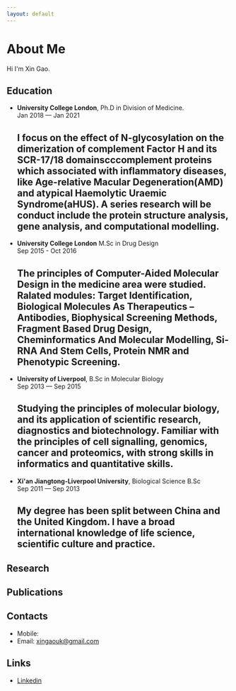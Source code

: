 ```yaml
---
layout: default
---
```


# About Me

Hi I'm Xin Gao.

## Education

- **University College London**, Ph.D in Division of Medicine.
<br>Jan 2018 — Jan 2021
  ## I focus on the effect of N-glycosylation on the dimerization of complement Factor H and its SCR-17/18 domainscccomplement proteins which associated with inflammatory diseases, like Age-relative Macular Degeneration(AMD) and atypical Haemolytic Uraemic Syndrome(aHUS). A series research will be conduct include the protein structure analysis, gene analysis, and computational modelling.
  
- **University College London**  M.Sc in Drug Design
<br>Sep 2015 - Oct 2016
  ## The principles of Computer-Aided Molecular Design in the medicine area were studied. Ralated modules: Target Identification, Biological Molecules As Therapeutics – Antibodies, Biophysical Screening Methods, Fragment Based Drug Design, Cheminformatics And Molecular Modelling, Si-RNA And Stem Cells, Protein NMR and Phenotypic Screening.
 
- **University of Liverpool**, B.Sc in Molecular Biology
<br>Sep 2013 — Sep 2015
  ## Studying the principles of molecular biology, and its application of scientific research, diagnostics and biotechnology. Familiar with the principles of cell signalling, genomics, cancer and proteomics, with strong skills in informatics and quantitative skills.
 
- **Xi'an Jiangtong-Liverpool University**, Biological Science B.Sc
<br>Sep 2011 — Sep 2013
  ## My degree has been split between China and the United Kingdom. I have a broad international knowledge of life science, scientific culture and practice.


## Research

## Publications

## Contacts

- Mobile: 
- Email: xingaouk@gmail.com

## Links

- [Linkedin](https://www.linkedin.com/in/xin-gao-5b0b80a3/)
